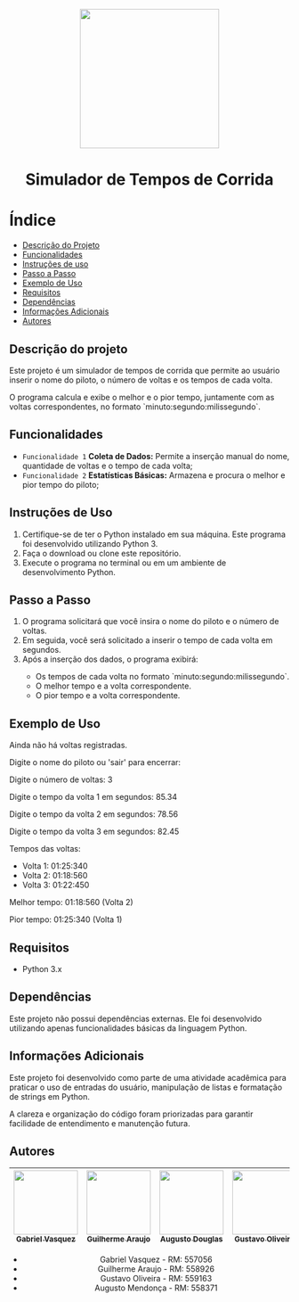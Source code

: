 <p align='center' >
  <img width="250px" loading="lazy" src = "https://github.com/Geral-cp-s/Sprint-Python/assets/110639916/0e0acad0-7692-4156-9c19-8ad1ee6818ff"/>
</p>
<h1 align="Center">Simulador de Tempos de Corrida</h1>

# Índice
* [Descrição do Projeto](#descricao)
* [Funcionalidades](#funcionalidade)
* [Instruções de uso](#uso)
* [Passo a Passo](#passo)
* [Exemplo de Uso](#exemplo)
* [Requisitos](#requisitos)
* [Dependências](#dependencia)
* [Informações Adicionais](#info-add)
* [Autores](#autores)


<h2 id="Descricao">Descrição do projeto</h2>
<p>Este projeto é um simulador de tempos de corrida que permite ao usuário inserir o nome do piloto, o número de voltas e os tempos de cada volta.</p>
<p>O programa calcula e exibe o melhor e o pior tempo, juntamente com as voltas correspondentes, no formato `minuto:segundo:milissegundo`.</p>
  
<h2 id="funcionalidade">Funcionalidades</h2>

  - `Funcionalidade 1` <strong>Coleta de Dados:</strong> Permite a inserção manual do nome, quantidade de voltas e o tempo de cada volta;
  - `Funcionalidade 2` <strong>Estatísticas Básicas:</strong> Armazena e procura o melhor e pior tempo do piloto;

<h2 id="uso">Instruções de Uso</h2>
<ol>
  <li>Certifique-se de ter o Python instalado em sua máquina. Este programa foi desenvolvido utilizando Python 3.</li>
  <li>Faça o download ou clone este repositório.</li>
  <li>Execute o programa no terminal ou em um ambiente de desenvolvimento Python.</li>
</ol>

<h2 id="passo">Passo a Passo</h2>
<ol>
  <li>O programa solicitará que você insira o nome do piloto e o número de voltas.</li>
  <li>Em seguida, você será solicitado a inserir o tempo de cada volta em segundos.</li>
  <li>Após a inserção dos dados, o programa exibirá:</li>
  <ul>
    <li>Os tempos de cada volta no formato `minuto:segundo:milissegundo`.</li>
    <li>O melhor tempo e a volta correspondente.</li>
    <li>O pior tempo e a volta correspondente.</li>
  </ul>
</ol>

<h2 id="exemplo">Exemplo de Uso</h2>
<p>Ainda não há voltas registradas.</p>
<p>Digite o nome do piloto ou 'sair' para encerrar:</p>
<p>Digite o número de voltas: 3</p>
<p>Digite o tempo da volta 1 em segundos: 85.34</p>
<p>Digite o tempo da volta 2 em segundos: 78.56</p>
<p>Digite o tempo da volta 3 em segundos: 82.45</p>
<p>Tempos das voltas:</p>
<ul>
  <li>Volta 1: 01:25:340</li>
  <li>Volta 2: 01:18:560</li>
  <li>Volta 3: 01:22:450</li>
</ul>
<p>Melhor tempo: 01:18:560 (Volta 2)</p>
<p>Pior tempo: 01:25:340 (Volta 1)</p>

<h2 id="requisitos">Requisitos</h2>
<ul>
  <li>Python 3.x</li>
</ul>

<h2 id="dependencia">Dependências</h2>
<p>Este projeto não possui dependências externas. Ele foi desenvolvido utilizando apenas funcionalidades básicas da linguagem Python.</p>

<h2 id="info-add">Informações Adicionais</h2>
<p>Este projeto foi desenvolvido como parte de uma atividade acadêmica para praticar o uso de entradas do usuário, manipulação de listas e formatação de strings em Python.</p>
<p>A clareza e organização do código foram priorizadas para garantir facilidade de entendimento e manutenção futura.</p>

<h2 id="Autores">Autores</h2>

<div align="center">
  
| [<img loading="lazy" src="https://github.com/gvqsilva/CP2-Edge/assets/110639916/d022ed18-0057-4944-9e00-db796c6d2e45" width=115><br><sub>Gabriel Vasquez</sub>](https://github.com/gvqsilva)  |  [<img loading="lazy" src="https://github.com/gvqsilva/CP2-Web/assets/110639916/1eb7df1a-c0e8-4170-aabf-444cfb3c64f9" width=115><br><sub>Guilherme Araujo</sub>](https://github.com/guilhermearaujodec)  |  [<img loading="lazy" src="https://github.com/gvqsilva/CP2-Edge/assets/110639916/86514492-2b1e-4422-bdc0-0ec3c8be3dcc" width=115><br><sub>Augusto Douglas</sub>](https://github.com/gutomend)  |  [<img loading="lazy" src="https://github.com/gvqsilva/CP2-Edge/assets/110639916/4bb3084d-d1ff-4b49-ba37-96c8046f6e14" width=115><br><sub>Gustavo Oliveira</sub>](https://github.com/Gusta346) |
| :---: | :---: | :---: | :---: |

<ul>
  <li>Gabriel Vasquez - RM: 557056</li>
  <li>Guilherme Araujo - RM: 558926</li>
  <li>Gustavo Oliveira - RM: 559163</li>
  <li>Augusto Mendonça - RM: 558371</li>
</ul>
</div>
